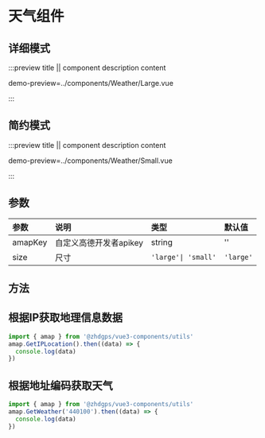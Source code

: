 # 天气组件

## 详细模式

:::preview title || component description content

demo-preview=../components/Weather/Large.vue

:::

## 简约模式

:::preview title || component description content

demo-preview=../components/Weather/Small.vue

:::

## 参数

| 参数 | 说明 | 类型 | 默认值 |
|:-|:-|:-|:-|
| amapKey | 自定义高德开发者apikey | string | '' |
| size | 尺寸 | `'large'\| 'small'` | `'large'` |

## 方法
## 根据IP获取地理信息数据

```ts
import { amap } from '@zhdgps/vue3-components/utils'
amap.GetIPLocation().then((data) => {
  console.log(data)
})
```

## 根据地址编码获取天气

```ts
import { amap } from '@zhdgps/vue3-components/utils'
amap.GetWeather('440100').then((data) => {
  console.log(data)
})
```
